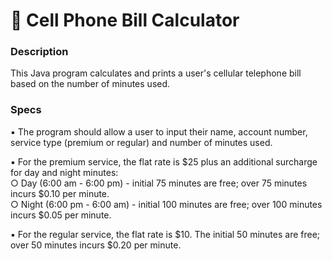 # 📱 Cell Phone Bill Calculator
### Description
This Java program calculates and prints a user's cellular telephone bill based on the number of minutes used.<br/>


### Specs
▪    The program should allow a user to input their name, account number, service type (premium or regular) and number of minutes used.<br/>

▪    For the premium service, the flat rate is $25 plus an additional surcharge for day and night minutes:<br/>
  ○   Day (6:00 am - 6:00 pm) - initial 75 minutes are free; over 75 minutes       incurs $0.10 per minute.<br/>
  ○   Night (6:00 pm - 6:00 am) - initial 100 minutes are free; over 100           minutes incurs $0.05 per minute.<br/>

▪    For the regular service, the flat rate is $10. The initial 50 minutes are free; over 50 minutes incurs $0.20 per minute.<br/>



